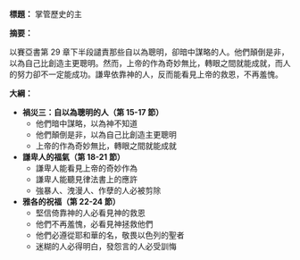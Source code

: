 **標題：** 掌管歷史的主

**摘要：**

以賽亞書第 29 章下半段譴責那些自以為聰明，卻暗中謀略的人。他們顛倒是非，以為自己比創造主更聰明。然而，上帝的作為奇妙無比，轉眼之間就能成就，而人的努力卻不一定能成功。謙卑依靠神的人，反而能看見上帝的救恩，不再羞愧。

**大綱：**

* **禍災三：自以為聰明的人（第 15-17 節）**
    * 他們暗中謀略，以為神不知道
    * 他們顛倒是非，以為自己比創造主更聰明
    * 上帝的作為奇妙無比，轉眼之間就能成就
* **謙卑人的福氣（第 18-21 節）**
    * 謙卑人能看見上帝的奇妙作為
    * 謙卑人能聽見律法書上的應許
    * 強暴人、洩漫人、作孽的人必被剪除
* **雅各的祝福（第 22-24 節）**
    * 堅信倚靠神的人必看見神的救恩
    * 他們不再羞愧，必看見神拯救他們
    * 他們必遵從耶和華的名，敬畏以色列的聖者
    * 迷糊的人必得明白，發怨言的人必受訓悔